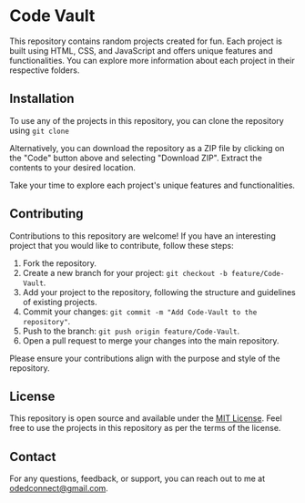 # Code Vault

This repository contains random projects created for fun. Each project is built using HTML, CSS, and JavaScript and offers unique features and functionalities. You can explore more information about each project in their respective folders.

## Installation

To use any of the projects in this repository, you can clone the repository using `git clone`

Alternatively, you can download the repository as a ZIP file by clicking on the "Code" button above and selecting "Download ZIP". Extract the contents to your desired location.

Take your time to explore each project's unique features and functionalities.

## Contributing

Contributions to this repository are welcome! If you have an interesting project that you would like to contribute, follow these steps:

1. Fork the repository.
2. Create a new branch for your project: `git checkout -b feature/Code-Vault`.
3. Add your project to the repository, following the structure and guidelines of existing projects.
4. Commit your changes: `git commit -m "Add Code-Vault to the repository"`.
5. Push to the branch: `git push origin feature/Code-Vault`.
6. Open a pull request to merge your changes into the main repository.

Please ensure your contributions align with the purpose and style of the repository.

## License

This repository is open source and available under the [MIT License](LICENSE). Feel free to use the projects in this repository as per the terms of the license.

## Contact

For any questions, feedback, or support, you can reach out to me at odedconnect@gmail.com.
